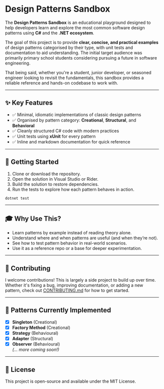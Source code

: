 # Design Patterns Sandbox

The **Design Patterns Sandbox** is an educational playground designed to help developers learn and explore the most common software design patterns using **C#** and the **.NET ecosystem**. 

The goal of this project is to provide **clear, concise, and practical examples** of design patterns categorised by their type, with unit tests and documentation to aid understanding. The initial target audience was primarily primary school students considering pursuing a future in software engineering. 

That being said, whether you're a student, junior developer, or seasoned engineer looking to revisit the fundamentals, this sandbox provides a reliable reference and hands-on codebase to work with.

---

## ✨ Key Features

- ✅ Minimal, idiomatic implementations of classic design patterns
- ✅ Organised by pattern category: **Creational**, **Structural**, and **Behavioral**
- ✅ Cleanly structured C# code with modern practices
- ✅ Unit tests using **xUnit** for every pattern
- ✅ Inline and markdown documentation for quick reference

---

## 🚀 Getting Started

1. Clone or download the repository.
2. Open the solution in Visual Studio or Rider.
3. Build the solution to restore dependencies.
4. Run the tests to explore how each pattern behaves in action.

```bash
dotnet test
```

---

## 🎓 Why Use This?

- Learn patterns by example instead of reading theory alone.
- Understand where and when patterns are useful (and when they’re not).
- See how to test pattern behavior in real-world scenarios.
- Use it as a reference repo or a base for deeper experimentation.

---

## 🤝 Contributing

I welcome contributions! This is largely a side project to build up over time. Whether it's fixing a bug, improving documentation, or adding a new pattern, check out [CONTRIBUTING.md](./CONTRIBUTING.md) for how to get started.

---

## 🧠 Patterns Currently Implemented

- [x] **Singleton** (Creational)
- [x] **Factory Method** (Creational)
- [x] **Strategy** (Behavioural)
- [x] **Adapter** (Structural)
- [x] **Observer** (Behavioural)  
*(... more coming soon!)*

---

## 📜 License

This project is open-source and available under the MIT License.